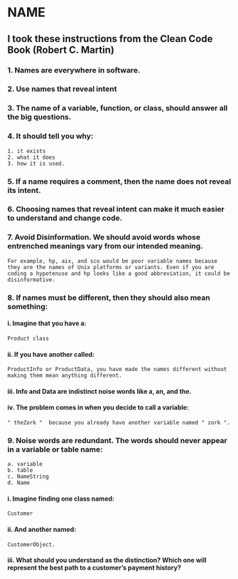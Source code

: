 # NAME
## I took these instructions from the Clean Code Book (Robert C. Martin)
### 1. Names are everywhere in software.
### 2. Use names that reveal intent
### 3. The name of a variable, function, or class, should answer all the big questions. 
### 4. It should tell you why:
````
1. it exists
2. what it does
3. how it is used.
````
### 5. If a name requires a comment, then the name does not reveal its intent.
### 6. Choosing names that reveal intent can make it much easier to understand and change code.
### 7. Avoid Disinformation. We should avoid words whose entrenched meanings vary from our intended meaning.
````
For example, hp, aix, and sco would be poor variable names because they are the names of Unix platforms or variants. Even if you are coding a hypotenuse and hp looks like a good abbreviation, it could be disinformative.
````
### 8. If names must be different, then they should also mean something:
#### i. Imagine that you have a:
````
Product class
````
#### ii. If you have another called:
````
ProductInfo or ProductData, you have made the names different without making them mean anything different.
````
#### iii. Info and Data are indistinct noise words like a, an, and the.
#### iv. The problem comes in when you decide to call a variable: 
````
" theZork "  because you already have another variable named " zork ".
````
### 9. Noise words are redundant. The words should never appear in a variable or table name:
````
a. variable
b. table
c. NameString
d. Name
````
#### i. Imagine finding one class named:
````
Customer
````
#### ii. And another named:
````
CustomerObject.
````
#### iii. What should you understand as the distinction? Which one will represent the best path to a customer’s payment history?
